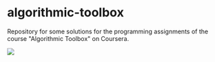# algorithmic-toolbox
Repository for some solutions for the programming assignments of the course "Algorithmic Toolbox" on Coursera.

<img src="https://s3.amazonaws.com/coursera_assets/meta_images/generated/CERTIFICATE_LANDING_PAGE/CERTIFICATE_LANDING_PAGE~KCNQZLAVDHV6/CERTIFICATE_LANDING_PAGE~KCNQZLAVDHV6.jpeg">

